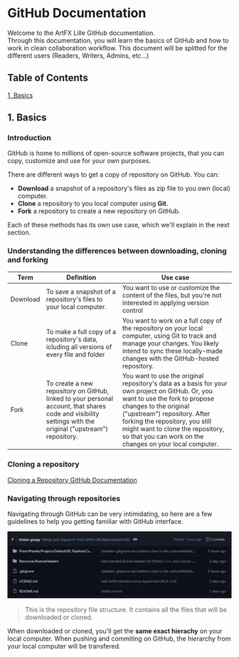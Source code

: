 # GitHub Documentation

<p>Welcome to the ArtFX Lille GitHub documentation. <br>
Through this documentation, you will learn the basics of GitHub and how to work in clean collaboration workflow. This document will be splitted for the different users (Readers, Writers, Admins, etc...) </p>

## Table of Contents

[1. Basics](#1-basics)

## 1. Basics

### Introduction

<p>GitHub is home to millions of open-source software projects, that you can copy, customize and use for your own purposes.</p>

<p>There are different ways to get a copy of repository on GitHub. You can:</p>

- **Download** a snapshot of a repository's files as zip file to you own (local) computer.
- **Clone** a repository to you local computer using **Git**.
- **Fork** a repository to create a new repository on GitHub.
  
<p>Each of these methods has its own use case, which we'll explain in the next section.</p>

### Understanding the differences between downloading, cloning and forking

| Term | Definition | Use case |
| ---- | ---------- | -------- |
| Download | To save a snapshot of a repository's files to your local computer. | You want to use or customize the content of the files, but you're not interested in applying version control
| Clone | To make a full copy of a repository's data, icluding all versions of every file and folder | You want to work on a full copy of the repository on your local computer, using Git to track and manage your changes. You likely intend to sync these locally-made changes with the GitHub-hosted repository. |
| Fork | To create a new repository on GitHub, linked to your personal account, that shares code and visibility settings with the original ("upstream") repository. | You want to use the original repository's data as a basis for your own project on GitHub. Or, you want to use the fork to propose changes to the original ("upstream") repository. After forking the repository, you still might want to clone the repository, so that you can work on the changes on your local computer.

### Cloning a repository
[Cloning a Repository GitHub Documentation](https://docs.github.com/en/repositories/creating-and-managing-repositories/cloning-a-repository?tool=webui)

### Navigating through repositories

<p>Navigating through GitHub can be very intimidating, so here are a few guidelines to help you getting familiar with GitHub interface.</p>


![GitHub Respository Files](/gitHub//assets/images/gitHub_repositoryFiles.jpg)

<p> 

> This is the repository file structure. It contains all the files that will be downloaded or cloned.

When downloaded or cloned, you'll get the **same exact hierachy** on your local computer. When pushing and commiting on GitHub, the hierarchy from your local computer will be transfered.
</p>